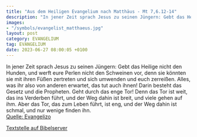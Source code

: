```yaml
---
title: "Aus dem Heiligen Evangelium nach Matthäus - Mt 7,6.12-14"
description: "In jener Zeit sprach Jesus zu seinen Jüngern: Gebt das Heilige nicht den Hunden, und werft eure Perlen nicht den Schweinen vor, denn sie könnten sie mit ihren Füßen zertreten und sich umwenden und euch zerreißen. Alles, was ihr also von anderen erwartet, das tut auch ihnen! Darin...."
images:
- "/symbols/evangelist_matthaeus.jpg"
layout: post
category: EVANGELIUM
tag: EVANGELIUM
date: 2023-06-27 08:00:05 +0100
---
```

In jener Zeit sprach Jesus zu seinen Jüngern: Gebt das Heilige nicht den Hunden, und werft eure Perlen nicht den Schweinen vor, denn sie könnten sie mit ihren Füßen zertreten und sich umwenden und euch zerreißen.
Alles, was ihr also von anderen erwartet, das tut auch ihnen! Darin besteht das Gesetz und die Propheten.<!--more-->
Geht durch das enge Tor! Denn das Tor ist weit, das ins Verderben führt, und der Weg dahin ist breit, und viele gehen auf ihm.
Aber das Tor, das zum Leben führt, ist eng, und der Weg dahin ist schmal, und nur wenige finden ihn.<br>
[Quelle: Evangelizo](https://evangeliumtagfuertag.org/DE/gospel)

[Textstelle auf Bibelserver](https://www.bibleserver.com/EU/Matthäus7,6.12-14)
